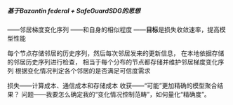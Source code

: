 
##### **基于Bazantin federal + SafeGuardSDG的思想**
——邻居梯度变化序列
——和自身的相似程度
——**目标**是损失收敛速率，提高模型性能

每个节点存储邻居的历史序列，然后每次邻居发来的更新信息，
在本地依据存储的邻居历史序列进行检查，
相当于每个分布的节点都存储并维护邻居梯度变化序列
根据变化情况判定各个邻居的是否满足可信度需求

损失——计算成本、通信成本和存储成本
收获——“可能”更加精确的模型聚合结果？
问题——我要怎么确定我的“变化情况控制范畴”，如何量化“精确度”。

##### 